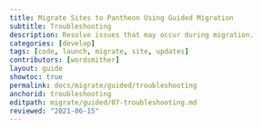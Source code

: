 ```yaml
---
title: Migrate Sites to Pantheon Using Guided Migration
subtitle: Troubleshooting
description: Resolve issues that may occur during migration.
categories: [develop]
tags: [code, launch, migrate, site, updates]
contributors: [wordsmither]
layout: guide
showtoc: true
permalink: docs/migrate/guided/troubleshooting
anchorid: troubleshooting
editpath: migrate/guided/07-troubleshooting.md
reviewed: "2021-06-15"
---
```


<Partial file="migrate/troubleshooting.md" />
<Partial file="migrate/troubleshooting-drupal.md" />
<Partial file="migrate/troubleshooting-wordpress.md" />
